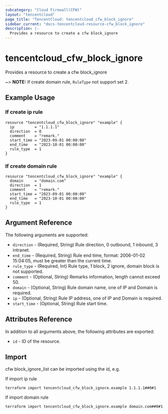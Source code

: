 ```yaml
---
subcategory: "Cloud Firewall(CFW)"
layout: "tencentcloud"
page_title: "TencentCloud: tencentcloud_cfw_block_ignore"
sidebar_current: "docs-tencentcloud-resource-cfw_block_ignore"
description: |-
  Provides a resource to create a cfw block_ignore
---
```


# tencentcloud_cfw_block_ignore

Provides a resource to create a cfw block_ignore

~> **NOTE:** If create domain rule, `RuleType` not support set 2.

## Example Usage

### If create ip rule

```hcl
resource "tencentcloud_cfw_block_ignore" "example" {
  ip         = "1.1.1.1"
  direction  = 0
  comment    = "remark."
  start_time = "2023-09-01 00:00:00"
  end_time   = "2023-10-01 00:00:00"
  rule_type  = 1
}
```

### If create domain rule

```hcl
resource "tencentcloud_cfw_block_ignore" "example" {
  domain     = "domain.com"
  direction  = 1
  comment    = "remark."
  start_time = "2023-09-01 00:00:00"
  end_time   = "2023-10-01 00:00:00"
  rule_type  = 1
}
```

## Argument Reference

The following arguments are supported:

* `direction` - (Required, String) Rule direction, 0 outbound, 1 inbound, 3 intranet.
* `end_time` - (Required, String) Rule end time, format: 2006-01-02 15:04:05, must be greater than the current time.
* `rule_type` - (Required, Int) Rule type, 1 block, 2 ignore, domain block is not supported.
* `comment` - (Optional, String) Remarks information, length cannot exceed 50.
* `domain` - (Optional, String) Rule domain name, one of IP and Domain is required.
* `ip` - (Optional, String) Rule IP address, one of IP and Domain is required.
* `start_time` - (Optional, String) Rule start time.

## Attributes Reference

In addition to all arguments above, the following attributes are exported:

* `id` - ID of the resource.



## Import

cfw block_ignore_list can be imported using the id, e.g.

If import ip rule

```
terraform import tencentcloud_cfw_block_ignore.example 1.1.1.1##0#1
```

If import domain rule

```
terraform import tencentcloud_cfw_block_ignore.example domain.com##0#1
```


